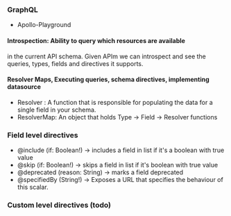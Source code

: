 ### GraphQL 
* Apollo-Playground

#### Introspection: Ability to query which resources are available
in the current API schema. Given APIm we can introspect and see
the queries, types, fields and directives it supports.

#### Resolver Maps, Executing queries, schema directives, implementing datasource

* Resolver : A function that is responsible for populating the data for a single field
in your schema.
* ResolverMap: An object that holds Type -> Field -> Resolver functions


### Field level directives
* @include (if: Boolean!) -> includes a field in list if it's a boolean with true value
* @skip (if: Boolean!) -> skips a field in list if it's boolean with true value
* @deprecated (reason: String) -> marks a field deprecated
* @specifiedBy (String!) -> Exposes a URL that specifies the behaviour of this scalar.

### Custom level directives (todo)
